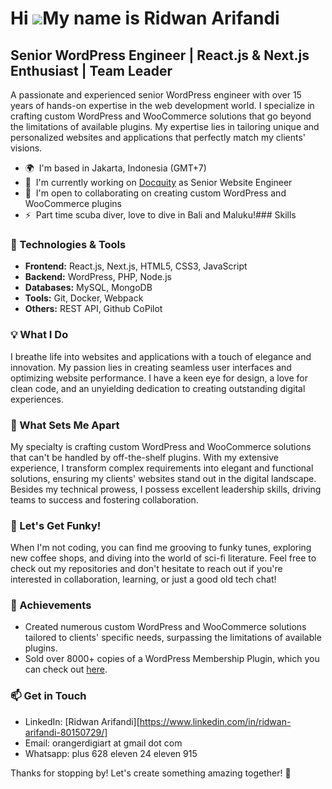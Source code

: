 Hi ![](https://user-images.githubusercontent.com/18350557/176309783-0785949b-9127-417c-8b55-ab5a4333674e.gif)My name is Ridwan Arifandi
=======================================================================================================================================

Senior WordPress Engineer | React.js & Next.js Enthusiast | Team Leader
-----------------------------------------------------------------------

A passionate and experienced senior WordPress engineer with over 15 years of hands-on expertise in the web development world. I specialize in crafting custom WordPress and WooCommerce solutions that go beyond the limitations of available plugins. My expertise lies in tailoring unique and personalized websites and applications that perfectly match my clients' visions.

*   🌍  I'm based in Jakarta, Indonesia (GMT+7)
*   🚀  I'm currently working on [Docquity](http://docquity.com) as Senior Website Engineer
*   🤝  I'm open to collaborating on creating custom WordPress and WooCommerce plugins
*   ⚡  Part time scuba diver, love to dive in Bali and Maluku!### Skills 

### 🔧 Technologies & Tools
- **Frontend:** React.js, Next.js, HTML5, CSS3, JavaScript
- **Backend:** WordPress, PHP, Node.js
- **Databases:** MySQL, MongoDB
- **Tools:** Git, Docker, Webpack
- **Others:** REST API, Github CoPilot

### 💡 What I Do
I breathe life into websites and applications with a touch of elegance and innovation. My passion lies in creating seamless user interfaces and optimizing website performance. I have a keen eye for design, a love for clean code, and an unyielding dedication to creating outstanding digital experiences.

### 🌟 What Sets Me Apart
My specialty is crafting custom WordPress and WooCommerce solutions that can't be handled by off-the-shelf plugins. With my extensive experience, I transform complex requirements into elegant and functional solutions, ensuring my clients' websites stand out in the digital landscape. Besides my technical prowess, I possess excellent leadership skills, driving teams to success and fostering collaboration.

### 🎵 Let's Get Funky!
When I'm not coding, you can find me grooving to funky tunes, exploring new coffee shops, and diving into the world of sci-fi literature. Feel free to check out my repositories and don't hesitate to reach out if you're interested in collaboration, learning, or just a good old tech chat!

### 🌟 Achievements
- Created numerous custom WordPress and WooCommerce solutions tailored to clients' specific needs, surpassing the limitations of available plugins.
- Sold over 8000+ copies of a WordPress Membership Plugin, which you can check out [here](https://sejoli.co.id).

### 📫 Get in Touch
- LinkedIn: [Ridwan Arifandi][https://www.linkedin.com/in/ridwan-arifandi-80150729/]
- Email: orangerdigiart at gmail dot   com
- Whatsapp: plus 628 eleven 24 eleven 915

Thanks for stopping by! Let's create something amazing together! 🚀

